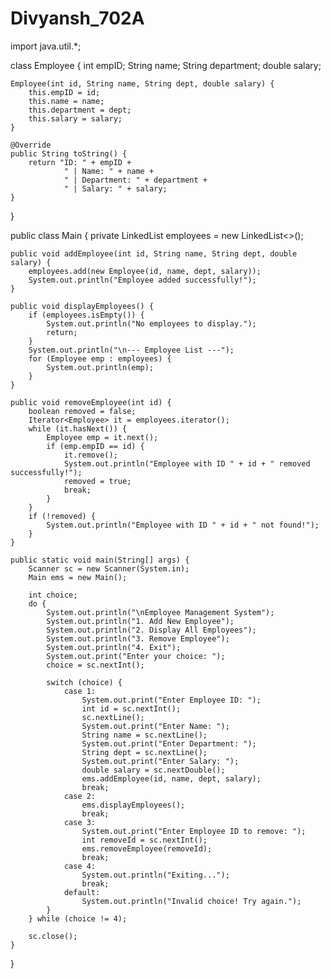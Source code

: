 # Divyansh_702A


import java.util.*;

class Employee {
    int empID;
    String name;
    String department;
    double salary;

    Employee(int id, String name, String dept, double salary) {
        this.empID = id;
        this.name = name;
        this.department = dept;
        this.salary = salary;
    }

    @Override
    public String toString() {
        return "ID: " + empID +
                " | Name: " + name +
                " | Department: " + department +
                " | Salary: " + salary;
    }
}

public class Main {
    private LinkedList<Employee> employees = new LinkedList<>();

    public void addEmployee(int id, String name, String dept, double salary) {
        employees.add(new Employee(id, name, dept, salary));
        System.out.println("Employee added successfully!");
    }

    public void displayEmployees() {
        if (employees.isEmpty()) {
            System.out.println("No employees to display.");
            return;
        }
        System.out.println("\n--- Employee List ---");
        for (Employee emp : employees) {
            System.out.println(emp);
        }
    }

    public void removeEmployee(int id) {
        boolean removed = false;
        Iterator<Employee> it = employees.iterator();
        while (it.hasNext()) {
            Employee emp = it.next();
            if (emp.empID == id) {
                it.remove();
                System.out.println("Employee with ID " + id + " removed successfully!");
                removed = true;
                break;
            }
        }
        if (!removed) {
            System.out.println("Employee with ID " + id + " not found!");
        }
    }

    public static void main(String[] args) {
        Scanner sc = new Scanner(System.in);
        Main ems = new Main();

        int choice;
        do {
            System.out.println("\nEmployee Management System");
            System.out.println("1. Add New Employee");
            System.out.println("2. Display All Employees");
            System.out.println("3. Remove Employee");
            System.out.println("4. Exit");
            System.out.print("Enter your choice: ");
            choice = sc.nextInt();

            switch (choice) {
                case 1:
                    System.out.print("Enter Employee ID: ");
                    int id = sc.nextInt();
                    sc.nextLine();
                    System.out.print("Enter Name: ");
                    String name = sc.nextLine();
                    System.out.print("Enter Department: ");
                    String dept = sc.nextLine();
                    System.out.print("Enter Salary: ");
                    double salary = sc.nextDouble();
                    ems.addEmployee(id, name, dept, salary);
                    break;
                case 2:
                    ems.displayEmployees();
                    break;
                case 3:
                    System.out.print("Enter Employee ID to remove: ");
                    int removeId = sc.nextInt();
                    ems.removeEmployee(removeId);
                    break;
                case 4:
                    System.out.println("Exiting...");
                    break;
                default:
                    System.out.println("Invalid choice! Try again.");
            }
        } while (choice != 4);

        sc.close();
    }
}

